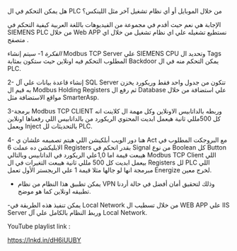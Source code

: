 هل يمكن التحكم في ال PLC من خلال الموبايل أو أي نظام تشغيل آخر مثل اللينكس؟ 


الإجابة هي نعم حيث أقدم في مجموعة من الفيديوهات باللغة العربية كيفية التحكم في SIEMENS PLC من خلال Web APP نستطيع تشغيله علي اي نظام تشغيل من خلال اي متصفح . 

 *الفكرة*
1- سيتم إنشاء Modbus TCP Server علي SIEMENS CPU وتحديد ال Tags المطلوب التحكم فيه اونلاين حيث ستكون بمثابة Backdoor يمكن التحكم منه في ال PLC. 

2- إنشاء قاعدة بيانات علي آل SQL Server تتكون من جدول واحد فقط وريكورد يخزن به قيم ال Modbus Holding Registers ثم رفع ال Database علي استضافة من خلال مواقع الاستضافة مثل SmarterAsp. 

3-برمجة Modbus TCP CLIENT وربطه بالداتابيس
الاونلاين وكل مهمة ال كلاينت انه كل 500مللي ثانية هيعمل ابديت المحتوي الريكورد من بالداتابيس اللي رفعناها اونلاين ويعمل Inject بالتحديثات لل PLC. 

4- هنا دور الويب أبلكيشن اللي هيتم تصميمه علشان ي Act مع البروجكت المطلوب في الابليكشن ده عملت 6 Registers بقدر اتحكم في Signal من نوع Boolean كل Button هيبعت قيمة اما 1,0علي الريكورد في الداتابيس وبالتالي Modbus TCP Client اللي بيعمل ابديت كل 500 مللي ثانية هيبعت التغيرات في ال Registers لل PLC اللي مبرمجة انها لو جالها مثلا قيمة 1 علي الريجستر الأول تعمل Energize لخرج معين.

- يمكن تطبيق هذا النظام من نظام VPN وذلك لتحقيق أمان أفضل في حالة أردنا تطبيقه اونلاين كما هو موضح. 

-يمكن تنفيذ هذه الطريقة في Local Network من خلال تسطيب ال WEB APP علي IIS Server وربط النظام بالكامل علي آل Local Network. 




YouTube playlist link :

https://lnkd.in/dH6iUUBY
